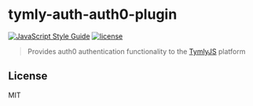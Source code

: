 # tymly-auth-auth0-plugin
[![JavaScript Style Guide](https://img.shields.io/badge/code_style-standard-brightgreen.svg)](https://standardjs.com) [![license](https://img.shields.io/github/license/mashape/apistatus.svg)](https://github.com/wmfs/tymly/blob/master/plugins/tymly-auth-auth0-plugin/LICENSE)

> Provides auth0 authentication functionality to the [TymlyJS](http://www.tymlyjs.io) platform


## <a name="license"></a>License

MIT
